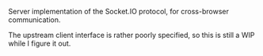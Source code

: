 Server implementation of the Socket.IO protocol, for cross-browser
communication.

The upstream client interface is rather poorly specified, so this is still a
WIP while I figure it out.
